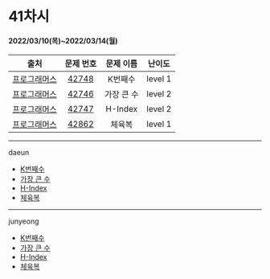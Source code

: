 # 41차시
#### 2022/03/10(목)~2022/03/14(월)

|               출처               |                   문제 번호                    |     문제 이름      | 난이도 |
| :------------------------------: | :--------------------------------------------: | :----------------: | :----: |
| [프로그래머스](https://programmers.co.kr/) | [42748](https://programmers.co.kr/learn/courses/30/lessons/42748) | K번째수 | level 1 |
| [프로그래머스](https://programmers.co.kr/) | [42746](https://programmers.co.kr/learn/courses/30/lessons/42746) | 가장 큰 수 | level 2 |
| [프로그래머스](https://programmers.co.kr/) | [42747](https://programmers.co.kr/learn/courses/30/lessons/42747) | H-Index | level 2 |
| [프로그래머스](https://programmers.co.kr/) | [42862](https://programmers.co.kr/learn/courses/30/lessons/42862) | 체육복 | level 1 |

---

daeun
- [K번째수](https://hoonycode.notion.site/K-6d2f94815c9b46caaa491df892af40e5)
- [가장 큰 수](https://hoonycode.notion.site/0076f4319470491995f764df594b417f)
- [H-Index](https://hoonycode.notion.site/H-Index-96048c285ba14e808ce9b78580f59b54)
- [체육복](https://hoonycode.notion.site/aa13f52a30b548cc938bfb3b13432805)

------

junyeong

- [K번째수](https://2106.notion.site/PG-K-0c233582359e4e6e870a4924260e0214)
- [가장 큰 수](https://2106.notion.site/PG-39984e4d5ef74a9081aa8e9e95d34eb0)
- [H-Index](https://2106.notion.site/PG-H-Index-59e5b72a02dd422cadbae6321b133b72)
- [체육복](https://2106.notion.site/PG-399bbab957bb4a8bb8d241a73bdbd67e)
